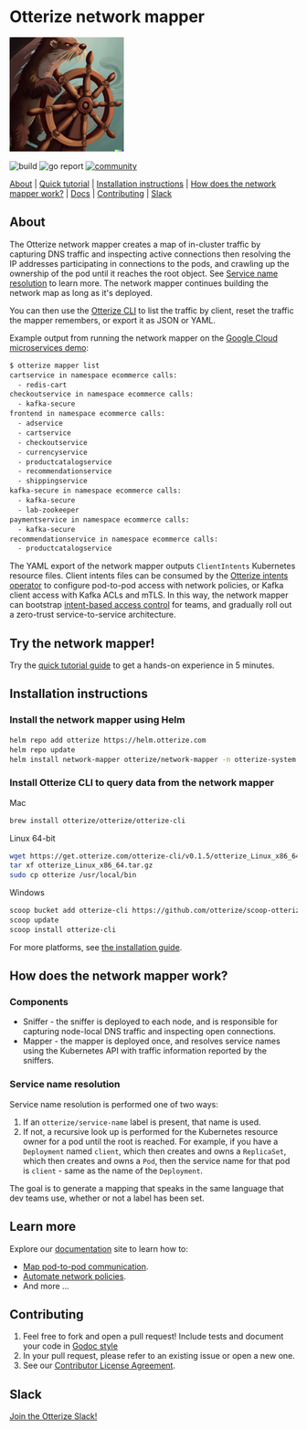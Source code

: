 # Otterize network mapper

<img title="Otter Manning Helm" src="./otterhelm.png" width=200 />


![build](https://github.com/otterize/network-mapper/actions/workflows/build.yaml/badge.svg)
![go report](https://img.shields.io/static/v1?label=go%20report&message=A%2B&color=success)
[![community](https://img.shields.io/badge/slack-Otterize_Slack-purple.svg?logo=slack)](https://joinslack.otterize.com)

[About](#about) | [Quick tutorial](https://docs.otterize.com/quick-tutorials/k8s-network-mapper) | [Installation instructions](#installation-instructions) | [How does the network mapper work?](#how-does-the-intents-operator-work) | [Docs](https://docs.otterize.com/components/network-mapper/) | [Contributing](#contributing) | [Slack](#slack)

## About
The Otterize network mapper creates a map of in-cluster traffic by capturing DNS traffic and inspecting active connections then resolving the IP addresses participating in connections to the pods, and crawling up the ownership of the pod until it reaches the root object. See [Service name resolution](#service-name-resolution) to learn more. The network mapper continues building the network map as long as it's deployed.

You can then use the [Otterize CLI](https://github.com/otterize/otterize-cli) to list the traffic by client, reset the traffic the mapper remembers, or export it as JSON or YAML.

Example output from running the network mapper on the [Google Cloud microservices demo](https://github.com/GoogleCloudPlatform/microservices-demo):
```bash
$ otterize mapper list
cartservice in namespace ecommerce calls:
  - redis-cart
checkoutservice in namespace ecommerce calls:
  - kafka-secure
frontend in namespace ecommerce calls:
  - adservice
  - cartservice
  - checkoutservice
  - currencyservice
  - productcatalogservice
  - recommendationservice
  - shippingservice
kafka-secure in namespace ecommerce calls:
  - kafka-secure
  - lab-zookeeper
paymentservice in namespace ecommerce calls:
  - kafka-secure
recommendationservice in namespace ecommerce calls:
  - productcatalogservice
```

The YAML export of the network mapper outputs `ClientIntents` Kubernetes resource files. Client intents files can be consumed by the [Otterize intents operator](https://github.com/otterize/intents-operator) to configure pod-to-pod access with network policies, or Kafka client access with Kafka ACLs and mTLS. In this way, the network mapper can bootstrap [intent-based access control](https://otterize.com/ibac) for teams, and gradually roll out a zero-trust service-to-service architecture.

## Try the network mapper!
Try the [quick tutorial guide](https://docs.otterize.com/quick-tutorials/k8s-network-mapper) to get a hands-on experience in 5 minutes.

## Installation instructions
### Install the network mapper using Helm
```bash
helm repo add otterize https://helm.otterize.com
helm repo update
helm install network-mapper otterize/network-mapper -n otterize-system --create-namespace --wait
```
### Install Otterize CLI to query data from the network mapper
Mac
```bash
brew install otterize/otterize/otterize-cli
```
Linux 64-bit
```bash
wget https://get.otterize.com/otterize-cli/v0.1.5/otterize_Linux_x86_64.tar.gz
tar xf otterize_Linux_x86_64.tar.gz
sudo cp otterize /usr/local/bin
```
Windows
```bash
scoop bucket add otterize-cli https://github.com/otterize/scoop-otterize-cli
scoop update
scoop install otterize-cli
```
For more platforms, see [the installation guide](https://docs.otterize.com/k8s-installation/#install-the-otterize-cli).

## How does the network mapper work?

### Components
- Sniffer - the sniffer is deployed to each node, and is responsible for capturing node-local DNS traffic and inspecting open connections.
- Mapper - the mapper is deployed once, and resolves service names using the Kubernetes API with traffic information reported by the sniffers.

### Service name resolution
Service name resolution is performed one of two ways:
1. If an `otterize/service-name` label is present, that name is used.
2. If not, a recursive look up is performed for the Kubernetes resource owner for a pod until the root is reached. For example, if you have a `Deployment` named `client`, which then creates and owns a `ReplicaSet`, which then creates and owns a `Pod`, then the service name for that pod is `client` - same as the name of the `Deployment`.

The goal is to generate a mapping that speaks in the same language that dev teams use, whether or not a label has been set.

## Learn more
Explore our [documentation](https://docs.otterize.com/) site to learn how to:
- [Map pod-to-pod communication](https://docs.otterize.com/guides/k8s-mapping-pod-to-pod-calls).
- [Automate network policies](https://docs.otterize.com/quick-tutorials/k8s-network-policies).
- And more ...

## Contributing
1. Feel free to fork and open a pull request! Include tests and document your code in [Godoc style](https://go.dev/blog/godoc)
2. In your pull request, please refer to an existing issue or open a new one.
3. See our [Contributor License Agreement](https://github.com/otterize/cla/).

## Slack
[Join the Otterize Slack!](https://joinslack.otterize.com)
